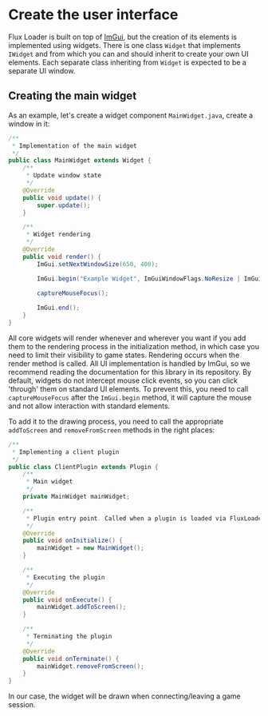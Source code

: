# Create the user interface

Flux Loader is built on top of [ImGui](https://github.com/SpaiR/imgui-java), but the creation of its elements is implemented using widgets.
There is one class `Widget` that implements `IWidget` and from which you can and should inherit to create your own UI elements.
Each separate class inheriting from `Widget` is expected to be a separate UI window.

## Creating the main widget

As an example, let's create a widget component `MainWidget.java`, create a window in it:

```java
/**
 * Implementation of the main widget
 */
public class MainWidget extends Widget {
    /**
     * Update window state
     */
    @Override
    public void update() {
        super.update();
    }

    /**
     * Widget rendering
     */
    @Override
    public void render() {
        ImGui.setNextWindowSize(650, 400);

        ImGui.begin("Example Widget", ImGuiWindowFlags.NoResize | ImGuiWindowFlags.NoCollapse);

        captureMouseFocus();
        
        ImGui.end();
    }
}

```

All core widgets will render whenever and wherever you want if you add them to the rendering process in the initialization method, in which case you need to limit their visibility to game states.
Rendering occurs when the render method is called. All UI implementation is handled by ImGui, so we recommend reading the documentation for this library in its repository.
By default, widgets do not intercept mouse click events, so you can click 'through' them on standard UI elements. To prevent this, you need to call `captureMouseFocus` after the `ImGui.begin` method, it will capture the mouse and not allow interaction with standard elements.

To add it to the drawing process, you need to call the appropriate `addToScreen` and `removeFromScreen` methods in the right places:
```java
/**
 * Implementing a client plugin
 */
public class ClientPlugin extends Plugin {
    /**
     * Main widget
     */
    private MainWidget mainWidget;

    /**
     * Plugin entry point. Called when a plugin is loaded via FluxLoader.
     */
    @Override
    public void onInitialize() {
        mainWidget = new MainWidget();
    }

    /**
     * Executing the plugin
     */
    @Override
    public void onExecute() {
        mainWidget.addToScreen();
    }

    /**
     * Terminating the plugin
     */
    @Override
    public void onTerminate() {
        mainWidget.removeFromScreen();
    }
}
```
In our case, the widget will be drawn when connecting/leaving a game session.